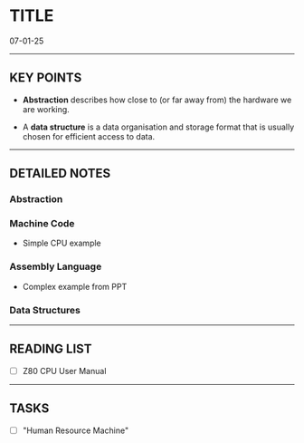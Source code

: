 # TITLE
07-01-25


---
## KEY POINTS

- **Abstraction** describes how close to (or far away from) the hardware we are working.

- A **data structure** is a data organisation and storage format that is usually chosen for efficient access to data.

---
## DETAILED NOTES

### Abstraction

### Machine Code
- Simple CPU example

### Assembly Language
- Complex example from PPT 

### Data Structures

---
## READING LIST
- [ ] Z80 CPU User Manual


---
## TASKS
- [ ] "Human Resource Machine" 
